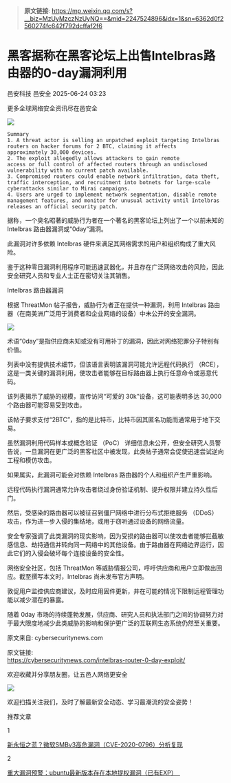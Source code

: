 > **原文链接**: https://mp.weixin.qq.com/s?__biz=MzUyMzczNzUyNQ==&mid=2247524896&idx=1&sn=6362d0f2560274fc642f792dcffaf2f6

#  黑客据称在黑客论坛上出售Intelbras路由器的0-day漏洞利用  
邑安科技  邑安全   2025-06-24 03:23  
  
更多全球网络安全资讯尽在邑安全  
  
![](https://mmbiz.qpic.cn/mmbiz_png/1N39PtINn8vg7HicFlibrPicJSP0yRGf62s8HBk5Fcfws30xlazSgzCWZVFIgFzsrbnCXWBbQe6CuDvBQpKsXLpug/640?wx_fmt=png&from=appmsg "")  

```
Summary
1. A threat actor is selling an unpatched exploit targeting Intelbras routers on hacker forums for 2 BTC, claiming it affects approximately 30,000 devices.
2. The exploit allegedly allows attackers to gain remote access or full control of affected routers through an undisclosed vulnerability with no current patch available.
3. Compromised routers could enable network infiltration, data theft, traffic interception, and recruitment into botnets for large-scale cyberattacks similar to Mirai campaigns.
4. Users are urged to implement network segmentation, disable remote management features, and monitor for unusual activity until Intelbras releases an official security patch.
```

  
据称，一个臭名昭著的威胁行为者在一个著名的黑客论坛上列出了一个以前未知的 Intelbras 路由器漏洞或“0day”漏洞。  
  
此漏洞对许多依赖 Intelbras 硬件来满足其网络需求的用户和组织构成了重大风险。  
  
鉴于这种零日漏洞利用程序可能迅速武器化，并且存在广泛网络攻击的风险，因此安全研究人员和专业人士正在密切关注其销售。  
  
Intelbras 路由器漏洞  
  
根据 ThreatMon 帖子报告，威胁行为者正在提供一种漏洞，利用 Intelbras 路由器（在南美洲广泛用于消费者和企业网络的设备）中未公开的安全漏洞。  
  
![](https://mmbiz.qpic.cn/mmbiz_png/1N39PtINn8vg7HicFlibrPicJSP0yRGf62sgzJ12UEhaVdEoskkJpRUf3w1SETTt8qiaR7xibQtFPF2F339Ht6DxMgw/640?wx_fmt=png&from=appmsg "")  
  
术语“0day”是指供应商未知或没有可用补丁的漏洞，因此对网络犯罪分子特别有价值。  
  
列表中没有提供技术细节，但该语言表明该漏洞可能允许远程代码执行 （RCE），这是一类关键的漏洞利用，使攻击者能够在目标路由器上执行任意命令或恶意代码。  
  
该列表揭示了威胁的规模，宣传访问“可爱的 30k”设备，这可能表明多达 30,000 个路由器可能容易受到攻击。  
  
该帖子要求支付“2BTC”，指的是比特币，比特币因其匿名功能而通常用于地下交易。  
  
虽然漏洞利用代码样本或概念验证 （PoC） 详细信息未公开，但安全研究人员警告说，一旦漏洞在更广泛的黑客社区中被发现，此类帖子通常会促使迅速尝试逆向工程和模仿攻击。  
  
如果属实，此漏洞可能会对依赖 Intelbras 路由器的个人和组织产生严重影响。  
  
远程代码执行漏洞通常允许攻击者绕过身份验证机制、提升权限并建立持久性后门。  
  
然后，受感染的路由器可以被征召到僵尸网络中进行分布式拒绝服务 （DDoS） 攻击，作为进一步入侵的集结地，或用于窃听通过设备的网络流量。  
  
安全专家强调了此类漏洞的现实影响，因为受损的路由器可以使攻击者能够拦截敏感信息、劫持通信并转向同一网络中的其他设备。由于路由器在网络边界运行，因此它们的入侵会破坏每个连接设备的安全性。  
  
网络安全社区，包括 ThreatMon 等威胁情报公司，呼吁供应商和用户立即做出回应。截至撰写本文时，Intelbras 尚未发布官方声明。  
  
敦促用户监控供应商建议，及时应用固件更新，并在可能的情况下限制远程管理功能以减少潜在的暴露。  
  
随着 0day 市场的持续蓬勃发展，供应商、研究人员和执法部门之间的协调努力对于最大限度地减少此类威胁的影响和保护更广泛的互联网生态系统仍然至关重要。  
  
原文来自: cybersecuritynews.com  
  
原文链接:   
https://cybersecuritynews.com/intelbras-router-0-day-exploit/  
  
欢迎收藏并分享朋友圈，让五邑人网络更安全  
  
![](https://mmbiz.qpic.cn/mmbiz_jpg/1N39PtINn8tD9ic928O6vIrMg4fuib48e1TsRj9K9Cz7RZBD2jjVZcKm1N4QrZ4bwBKZic5crOdItOcdDicPd3yBSg/640?wx_fmt=jpeg "")  
  
欢迎扫描关注我们，及时了解最新安全动态、学习最潮流的安全姿势！  
  
推荐文章  
  
1  
  
[新永恒之蓝？微软SMBv3高危漏洞（CVE-2020-0796）分析复现](http://mp.weixin.qq.com/s?__biz=MzUyMzczNzUyNQ==&mid=2247488913&idx=1&sn=acbf595a4a80dcaba647c7a32fe5e06b&chksm=fa39554bcd4edc5dc90019f33746404ab7593dd9d90109b1076a4a73f2be0cb6fa90e8743b50&scene=21#wechat_redirect)  
  
  
2  
  
[重大漏洞预警：ubuntu最新版本存在本地提权漏洞（已有EXP）　](http://mp.weixin.qq.com/s?__biz=MzUyMzczNzUyNQ==&mid=2247483652&idx=1&sn=b2f2ec90db499e23cfa252e9ee743265&chksm=fa3941decd4ec8c83a268c3480c354a621d515262bcbb5f35e1a2dde8c828bdc7b9011cb5072&scene=21#wechat_redirect)  
  
  
  
  
  
